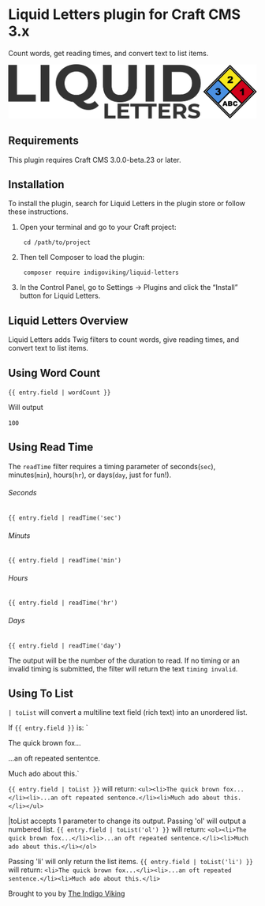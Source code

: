# Liquid Letters plugin for Craft CMS 3.x

Count words, get reading times, and convert text to list items.

![Screenshot](resources/img/plugin-logo.png)

## Requirements

This plugin requires Craft CMS 3.0.0-beta.23 or later.

## Installation

To install the plugin, search for Liquid Letters in the plugin store or follow these instructions.

1. Open your terminal and go to your Craft project:

        cd /path/to/project

2. Then tell Composer to load the plugin:

        composer require indigoviking/liquid-letters

3. In the Control Panel, go to Settings → Plugins and click the “Install” button for Liquid Letters.

## Liquid Letters Overview

Liquid Letters adds Twig filters to count words, give reading times, and convert text to list items.

## Using Word Count

`{{ entry.field | wordCount }}`

Will output

`100`

## Using Read Time

The `readTime` filter requires a timing parameter of seconds(`sec`), minutes(`min`), hours(`hr`), or days(`day`, just for fun!).

###### Seconds

`{{ entry.field | readTime('sec')`

###### Minuts

`{{ entry.field | readTime('min')`

###### Hours

`{{ entry.field | readTime('hr')`

###### Days

`{{ entry.field | readTime('day')`

The output will be the number of the duration to read. If no timing or an invalid timing is submitted, the filter will return the text `timing invalid`.

## Using To List

` | toList ` will convert a multiline text field (rich text) into an unordered list.

If `{{ entry.field }}` is:
`<p>The quick brown fox...</p>
<p>...an oft repeated sententce.</p>
Much ado about this.`

`{{ entry.field | toList }}` will return:
`<ul><li>The quick brown fox...</li><li>...an oft repeated sentence.</li><li>Much ado about this.</li></ul>`

|toList accepts 1 parameter to change its output. Passing 'ol' will output a numbered list.
`{{ entry.field | toList('ol') }}` will return:
`<ol><li>The quick brown fox...</li><li>...an oft repeated sentence.</li><li>Much ado about this.</li></ol>`

Passing 'li' will only return the list items.
`{{ entry.field | toList('li') }}` will return:
`<li>The quick brown fox...</li><li>...an oft repeated sentence.</li><li>Much ado about this.</li>`

Brought to you by [The Indigo Viking](https://www.theindigoviking.com)